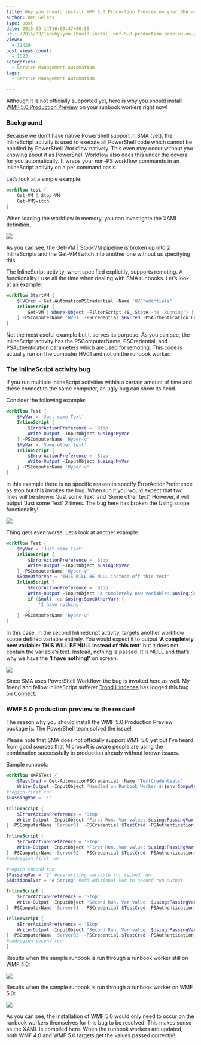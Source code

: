```yaml
---
title: Why you should install WMF 5.0 Production Preview on your SMA runbook workers
author: Ben Gelens
type: post
date: 2015-09-14T16:00:47+00:00
url: /2015/09/14/why-you-should-install-wmf-5-0-production-preview-on-your-sma-runbook-workers/
views:
  - 12429
post_views_count:
  - 1623
categories:
  - Service Management Automation
tags:
  - Service Management Automation

---
```

Although it is not officially supported yet, here is why you should install <a href="http://t.co/IV0K2ac7Nt" target="_blank">WMF 5.0 Production Preview</a> on your runbook workers right now!

### Background

Because we don’t have native PowerShell support in SMA (yet), the InlineScript activity is used to execute all PowerShell code which cannot be handled by PowerShell Workflow natively. This even may occur without you knowing about it as PowerShell Workflow also does this under the covers for you automatically. It wraps your non-PS workflow commands in an InlineScript activity on a per command basis.

Let’s look at a simple example:

```powershell
workflow test {
    Get-VM | Stop-VM
    Get-VMSwitch
}
```


When loading the workflow in memory, you can investigate the XAML definition.

![](/images/sma1.png)

As you can see, the Get-VM | Stop-VM pipeline is broken up into 2 InlineScripts and the Get-VMSwitch into another one without us specifying this.

The InlineScript activity, when specified explicitly, supports remoting. A functionality I use all the time when dealing with SMA runbooks. Let’s look at an example:


```powershell
workflow StartVM {
    $HVCred = Get-AutomationPSCredential -Name 'HVCredentials'
    InlineScript {
        Get-VM | Where-Object -FilterScript {$_.State -ne 'Running'} | Start-VM
    } -PSComputerName 'HV01' -PSCredential $HVCred -PSAuthentication CredSSP -PSRequiredModules 'Hyper-V'
}
```
Not the most useful example but it serves its purpose. As you can see, the InlineScript activity has the PSComputerName, PSCredential, and PSAuthentication parameters which are used for remoting. This code is actually run on the computer HV01 and not on the runbook worker.

### The InlineScript activity bug

If you run multiple InlineScript activities within a certain amount of time and these connect to the same computer, an ugly bug can show its head.

Consider the following example:


```powershell
workflow Test {
    $MyVar = 'Just some Text'
    InlineScript {
        $ErrorActionPreference = 'Stop'
        Write-Output -InputObject $using:MyVar
    } -PSComputerName 'Hyper-v'
    $MyVar = 'Some other text'
    InlineScript {
        $ErrorActionPreference = 'Stop'
        Write-Output -InputObject $using:MyVar
    } -PSComputerName 'Hyper-v'
}
```
In this example there is no specific reason to specify ErrorActionPreference as stop but this invokes the bug. When run it you would expect that two lines will be shown: ‘Just some Text’ and ‘Some other text’. However, it will output ‘Just some Text’ 2 times. The bug here has broken the Using scope functionality!

![](/images/sma2.png)

Thing gets even worse. Let’s look at another example:


```powershell
workflow Test {
    $MyVar = 'Just some Text'
    InlineScript {
        $ErrorActionPreference = 'Stop'
        Write-Output -InputObject $using:MyVar
    } -PSComputerName 'Hyper-v'
    $SomeOtherVar = 'THIS WILL BE NULL instead off this text'
    InlineScript {
        $ErrorActionPreference = 'Stop'
        Write-Output -InputObject "A completely new variable: $using:SomeOtherVar"
        if ($null -eq $using:SomeOtherVar) {
            'I have nothing!'
        }
    } -PSComputerName 'Hyper-v'
}
```
In this case, in the second InlineScript activity, targets another workflow scope defined variable entirely. You would expect it to output **‘A completely new variable: THIS WILL BE NULL instead of this text’** but it does not contain the variable’s text. Instead, nothing is passed. It is NULL and that’s why we have the **‘I have nothing!’** on screen.

![](/images/sma3.png)

Since SMA uses PowerShell Workflow, the bug is invoked here as well. My friend and fellow InlineScript sufferer <a href="https://twitter.com/trondhindenes" target="_blank">Trond Hindenes</a> has logged this bug on <a href="https://connect.microsoft.com/PowerShell/feedback/details/894721/workflows-using-multiple-inlinescripts-with-the-pscomputername-does-not-get-correct-variables-from-the-workflow-when-using-using-scoping" target="_blank">Connect</a>.

### WMF 5.0 production preview to the rescue!

The reason why you should install the WMF 5.0 Production Preview package is: The PowerShell team solved the issue!

Please note that SMA does not officially support WMF 5.0 yet but I’ve heard from good sources that Microsoft is aware people are using the combination successfully in production already without known issues.

Sample runbook:


```powershell
workflow WMF5Test {
    $TestCred = Get-AutomationPSCredential -Name 'TestCredentials'
    Write-Output -InputObject "Handled on Runbook Worker $($env:ComputerName) with PSVersion $($psversiontable.PSVersion.Major)"
#region first run
$PassingVar = '1'

InlineScript {
    $ErrorActionPreference = 'Stop'
    Write-Output -InputObject "First Run. Var value: $using:PassingVar Running on $($env:ComputerName) with PSVersion $($psversiontable.PSVersion.Major)"
} -PSComputerName 'Server01' -PSCredential $TestCred -PSAuthentication CredSSP -PSUseSsl $true

InlineScript {
    $ErrorActionPreference = 'Stop'
    Write-Output -InputObject "First Run. Var value: $using:PassingVar Running on $($env:ComputerName) with PSVersion $($psversiontable.PSVersion.Major)"
} -PSComputerName 'Server02' -PSCredential $TestCred -PSAuthentication CredSSP
#endregion first run

#region second run
$PassingVar = '2' #overwriting variable for second run
$AditionalVar = 'A String' #add aditional Var to second run output

InlineScript {
    $ErrorActionPreference = 'Stop'
    Write-Output -InputObject "Second Run. Var value: $using:PassingVar Running on $($env:ComputerName) with PSVersion $($psversiontable.PSVersion.Major). Second Var: $using:AditionalVar"
} -PSComputerName 'Server01' -PSCredential $TestCred -PSAuthentication CredSSP -PSUseSsl $true

InlineScript {
    $ErrorActionPreference = 'Stop'
    Write-Output -InputObject "Second Run. Var value: $using:PassingVar Running on $($env:ComputerName) with PSVersion $($psversiontable.PSVersion.Major) Second Var: $using:AditionalVar"
} -PSComputerName 'Server02' -PSCredential $TestCred -PSAuthentication CredSSP
#endregion second run
}
```
Results when the sample runbook is run through a runbook worker still on WMF 4.0:

![](/images/sma4.png)

Results when the sample runbook is run through a runbook worker on WMF 5.0:

![](/images/sma5.png)

As you can see, the installation of WMF 5.0 would only need to occur on the runbook workers themselves for this bug to be resolved. This makes sense as the XAML is compiled here. When the runbook workers are updated, both WMF 4.0 and WMF 5.0 targets get the values passed correctly!